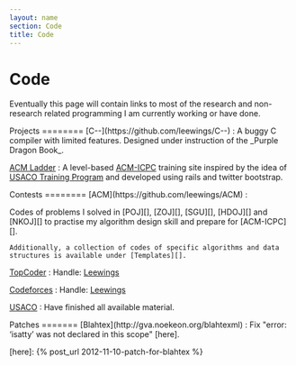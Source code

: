 ```yaml
---
layout: name
section: Code
title: Code
---
```


Code
====
Eventually this page will contain links to most of the research and
non-research related programming I am currently working or have done.

<div class="section" markdown="1">
Projects
========
[C--](https://github.com/leewings/C--)
:   A buggy C compiler with limited features. Designed under instruction of
    the _Purple Dragon Book_.

[ACM Ladder](https://github.com/leewings/ACM-Ladder)
:   A level-based [ACM-ICPC][] training site inspired by the idea of [USACO
    Training Program][USACO] and developed using rails and twitter bootstrap.

[USACO]: http://ace.delos.com/usacogate
</div>

<div class="section" markdown="1">
Contests
========
[ACM](https://github.com/leewings/ACM)
:   <p markdown="1">Codes of problems I solved in [POJ][], [ZOJ][], [SGU][],
    [HDOJ][] and [NKOJ][] to practise my algorithm design skill and prepare
    for [ACM-ICPC][].</p>

    Additionally, a collection of codes of specific algorithms and data
    structures is available under [Templates][].

[ACM-ICPC]: http://icpc.baylor.edu
[POJ]: http://poj.org
[ZOJ]: http://acm.zju.edu.cn/onlinejudge
[SGU]: http://acm.sgu.ru
[HDOJ]: http://acm.hdu.edu.cn
[NKOJ]: http://acm.nankai.edu.cn
[Templates]: https://github.com/leewings/ACM/tree/master/Templates

[TopCoder](https://github.com/leewings/TopCoder)
:   Handle: [Leewings](http://community.topcoder.com/tc?module=MemberProfile&cr=23001176)

[Codeforces](https://github.com/leewings/Codeforces)
:   Handle: [Leewings](http://codeforces.com/profile/Leewings)

[USACO](https://github.com/leewings/USACO)
:   Have finished all available material.
</div>

<div class="section" markdown="1">
Patches
=======
[Blahtex](http://gva.noekeon.org/blahtexml)
:   Fix "error: ‘isatty’ was not declared in this scope" [here].

[here]: {% post_url 2012-11-10-patch-for-blahtex %}
</div>
